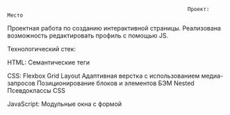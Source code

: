                                                               Проект: Место

   Проектная работа по созданию интерактивной страницы. Реализована возможность редактировать профиль с помощью JS.
   
   Технологический стек:

   HTML:
    Семантические теги

   CSS:
     Flexbox
     Grid Layout
     Адаптивная верстка с использованием медиа-запросов
     Позиционирование блоков и элементов
     БЭМ Nested
     Псевдоклассы CSS

   JavaScript:
     Модульные окна с формой
